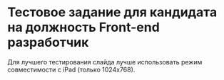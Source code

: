 # Тестовое задание для кандидата на должность Front-end разработчик


Для лучшего тестирования слайда лучше использовать режим совместимости с iPad (только 1024x768).
